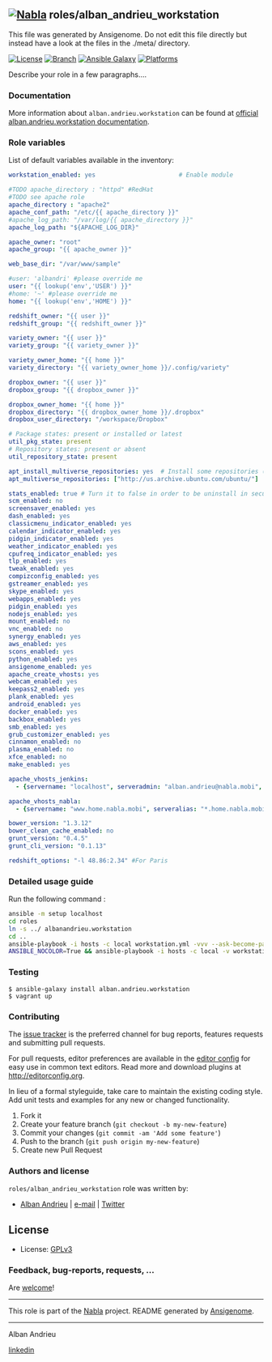 <!-- markdown-link-check-disable-next-line -->
## [![Nabla](https://bababou.albandrieu.com/nabla/index/assets/nabla/nabla-4.png)](https://github.com/AlbanAndrieu) roles/alban_andrieu_workstation

This file was generated by Ansigenome. Do not edit this file directly but instead have a look at the files in the ./meta/ directory.

[![License](http://img.shields.io/:license-apache-blue.svg?style=flat-square)](http://www.apache.org/licenses/LICENSE-2.0.html)
[![Branch](http://img.shields.io/github/tag/AlbanAndrieu/ansible-workstation.svg?style=flat-square)](https://github.com/AlbanAndrieu/ansible-workstation/tree/master)
[![Ansible Galaxy](https://img.shields.io/badge/galaxy-alban.andrieu.workstation-660198.svg?style=flat)](https://galaxy.ansible.com/alban.andrieu/workstation)
[![Platforms](http://img.shields.io/badge/platforms-ubuntu-lightgrey.svg?style=flat)](#)


Describe your role in a few paragraphs....


### Documentation

More information about `alban.andrieu.workstation` can be found at [official alban.andrieu.workstation documentation](https://albandrieu.com/docs/).


### Role variables

List of default variables available in the inventory:

```YAML
workstation_enabled: yes                       # Enable module

#TODO apache_directory : "httpd" #RedHat
#TODO see apache role
apache_directory : "apache2"
apache_conf_path: "/etc/{{ apache_directory }}"
#apache_log_path: "/var/log/{{ apache_directory }}"
apache_log_path: "${APACHE_LOG_DIR}"

apache_owner: "root"
apache_group: "{{ apache_owner }}"

web_base_dir: "/var/www/sample"

#user: 'albandri' #please override me
user: "{{ lookup('env','USER') }}"
#home: '~' #please override me
home: "{{ lookup('env','HOME') }}"

redshift_owner: "{{ user }}"
redshift_group: "{{ redshift_owner }}"

variety_owner: "{{ user }}"
variety_group: "{{ variety_owner }}"

variety_owner_home: "{{ home }}"
variety_directory: "{{ variety_owner_home }}/.config/variety"

dropbox_owner: "{{ user }}"
dropbox_group: "{{ dropbox_owner }}"

dropbox_owner_home: "{{ home }}"
dropbox_directory: "{{ dropbox_owner_home }}/.dropbox"
dropbox_user_directory: "/workspace/Dropbox"

# Package states: present or installed or latest
util_pkg_state: present
# Repository states: present or absent
util_repository_state: present

apt_install_multiverse_repositories: yes  # Install some repositories (see list bellow)
apt_multiverse_repositories: ["http://us.archive.ubuntu.com/ubuntu/"]          # List of sources which be added

stats_enabled: true # Turn it to false in order to be uninstall in security role
scm_enabled: no
screensaver_enabled: yes
dash_enabled: yes
classicmenu_indicator_enabled: yes
calendar_indicator_enabled: yes
pidgin_indicator_enabled: yes
weather_indicator_enabled: yes
cpufreq_indicator_enabled: yes
tlp_enabled: yes
tweak_enabled: yes
compizconfig_enabled: yes
gstreamer_enabled: yes
skype_enabled: yes
webapps_enabled: yes
pidgin_enabled: yes
nodejs_enabled: yes
mount_enabled: no
vnc_enabled: no
synergy_enabled: yes
aws_enabled: yes
scons_enabled: yes
python_enabled: yes
ansigenome_enabled: yes
apache_create_vhosts: yes
webcam_enabled: yes
keepass2_enabled: yes
plank_enabled: yes
android_enabled: yes
docker_enabled: yes
backbox_enabled: yes
smb_enabled: yes
grub_customizer_enabled: yes
cinnamon_enabled: no
plasma_enabled: no
xfce_enabled: no
make_enabled: yes

apache_vhosts_jenkins:
  - {servername: "localhost", serveradmin: "alban.andrieu@nabla.mobi", documentroot: "/var/www/jenkins"}

apache_vhosts_nabla:
  - {servername: "www.home.nabla.mobi", serveralias: "*.home.nabla.mobi", serveradmin: "alban.andrieu@nabla.mobi", documentroot: "/var/www/nabla"}

bower_version: "1.3.12"
bower_clean_cache_enabled: no
grunt_version: "0.4.5"
grunt_cli_version: "0.1.13"

redshift_options: "-l 48.86:2.34" #For Paris
```


### Detailed usage guide

Run the following command :

```bash
ansible -m setup localhost
cd roles
ln -s ../ albanandrieu.workstation
cd ..
ansible-playbook -i hosts -c local workstation.yml -vvv --ask-become-pass --become | tee setup.log
ANSIBLE_NOCOLOR=True && ansible-playbook -i hosts -c local -v workstation.yml -vvv --ask-become-pass --become > workstation.log  2>&1
```

### Testing
```shell
$ ansible-galaxy install alban.andrieu.workstation
$ vagrant up
```

### Contributing

The [issue tracker](https://github.com/AlbanAndrieu/ansible-workstation/issues) is the preferred channel for bug reports, features requests and submitting pull requests.

For pull requests, editor preferences are available in the [editor config](.editorconfig) for easy use in common text editors. Read more and download plugins at <http://editorconfig.org>.

In lieu of a formal styleguide, take care to maintain the existing coding style. Add unit tests and examples for any new or changed functionality.

1. Fork it
2. Create your feature branch (`git checkout -b my-new-feature`)
3. Commit your changes (`git commit -am 'Add some feature'`)
4. Push to the branch (`git push origin my-new-feature`)
5. Create new Pull Request

### Authors and license

`roles/alban_andrieu_workstation` role was written by:

- [Alban Andrieu](nabla.mobi) | [e-mail](mailto:alban.andrieu@free.fr) | [Twitter](https://twitter.com/AlbanAndrieu)

License
-------

- License: [GPLv3](https://tldrlegal.com/license/gnu-general-public-license-v3-%28gpl-3%29)

### Feedback, bug-reports, requests, ...

Are [welcome](https://github.com/AlbanAndrieu/ansible-workstation/issues)!

***

This role is part of the [Nabla](https://github.com/AlbanAndrieu) project.
README generated by [Ansigenome](https://github.com/nickjj/ansigenome/).

***

Alban Andrieu

[linkedin](fr.linkedin.com/in/nabla/)
